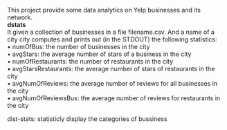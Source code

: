 This project provide some data analytics on Yelp businesses and its network.
<br>
**dstats**<br>
It given a collection of businesses in a file filename.csv.
And a name of a city city computes and prints out (in the STDOUT) the following statistics:
<br>• numOfBus: the number of businesses in the city
<br>• avgStars: the average number of stars of a business in the city
<br>• numOfRestaurants: the number of restaurants in the city
<br>• avgStarsRestaurants: the average number of stars of restaurants in the city
<br>• avgNumOfReviews: the average number of reviews for all businesses in the city
<br>• avgNumOfReviewsBus: the average number of reviews for restaurants in the city

dist-stats:
statisticly display the categories of bussiness
